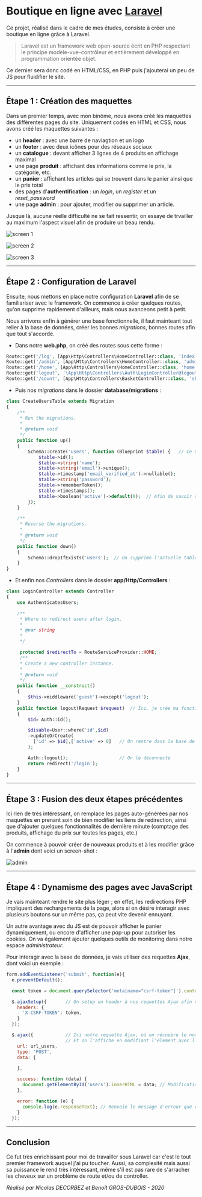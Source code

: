 # Boutique en ligne avec [Laravel](https://laravel.com/)

Ce projet, réalisé dans le cadre de mes études, consiste à créer une boutique en ligne grâce à Laravel.

> Laravel est un framework web open-source écrit en PHP respectant le principe modèle-vue-contrôleur et entièrement développé en programmation orientée objet.

Ce dernier sera donc codé en HTML/CSS, en PHP puis j'ajouterai un peu de JS pour fluidifier le site.

---

## Étape 1 : Création des maquettes

Dans un premier temps, avec mon binôme, nous avons créé les maquettes des différentes pages du site. Uniquement codés en HTML et CSS, nous avons créé les maquettes suivantes :

- un **header** : avec une barre de naviagtion et un logo
- un **footer** : avec deux icônes pour des réseaux sociaux
- un **catalogue** : devant afficher 3 lignes de 4 produits en affichage maximal
- une page **produit** : affichant des informations comme le prix, la catégorie, etc.
- un **panier** : affichant les articles qui se trouvent dans le panier ainsi que le prix total
- des pages d'**authentification** : un *login*, un *register* et un *reset_password*
- une page **admin** : pour ajouter, modifier ou supprimer un article.

Jusque là, aucune réelle difficulté ne se fait ressentir, on essaye de trvailler au maximum l'aspect visuel afin de produire un beau rendu.

![screen 1](https://raw.githubusercontent.com/nicolasdecorbez/webshop_laravel/main/images/menu.png "Menu")

![screen 2](https://raw.githubusercontent.com/nicolasdecorbez/webshop_laravel/main/images/catalogue.png "Catalogue")

![screen 3](https://raw.githubusercontent.com/nicolasdecorbez/webshop_laravel/main/images/article.png "Article avec option de modification (connecté en admin)")

---

## Étape 2 : Configuration de Laravel

Ensuite, nous mettons en place notre configuration **Laravel** afin de se familiariser avec le framework. On commence à créer quelques routes, qu'on supprime rapidement d'ailleurs, mais nous avanceons petit à petit.

Nous arrivons enfin à générer une base fonctionnelle, il faut mainteant tout relier à la base de données, créer les bonnes *migrations*, bonnes routes afin que tout s'accorde.

- Dans notre **web.php**, on créé des routes sous cette forme :

```php
Route::get('/log', [App\Http\Controllers\HomeController::class, 'index'])->name('log');  // Ici nos routes gèrent la redirection vers les pages d'authentification.
Route::get('/admin', [App\Http\Controllers\HomeController::class, 'admin'])->name('admin');
Route::get('/home', [App\Http\Controllers\HomeController::class, 'home'])->name('home');
Route::get('logout', '\App\Http\Controllers\Auth\LoginController@logout'); // Notre fonction logout bidouillée mais parfaitement fonctionnelle
Route::get('/count', [App\Http\Controllers\BasketController::class, 'show_from_basket'])->name('show_from_basket'); // représente le nombre d'articles dans le panier
```

- Puis nos *migrations* dans le dossier **database/migrations** :

```PHP
class CreateUsersTable extends Migration
{
    /**
     * Run the migrations.
     *
     * @return void
     */
    public function up()
    {
        Schema::create('users', function (Blueprint $table) {   // Ce Schema permet de générer la table Users avec toutes le sinformations qu'un utilisateur va pouvoir rentrer.
            $table->id();
            $table->string('name');
            $table->string('email')->unique();
            $table->timestamp('email_verified_at')->nullable();
            $table->string('password');
            $table->rememberToken();
            $table->timestamps();
            $table->boolean('active')->default(0);  // Afin de savoir s'il est connecté, ou non
        });
    }

    /**
     * Reverse the migrations.
     *
     * @return void
     */
    public function down()
    {
        Schema::dropIfExists('users');  // On supprime l'actuelle table pour la recrée ensuite
    }
}
```

- Et enfin nos *Controllers* dans le dossier **app/Http/Controllers** :

```php
class LoginController extends Controller
{
    use AuthenticatesUsers;

    /**
     * Where to redirect users after login.
     *
     * @var string
     *
     */

     protected $redirectTo = RouteServiceProvider::HOME;
     /**
     * Create a new controller instance.
     *
     * @return void
     */
    public function __construct()
    {
        $this->middleware('guest')->except('logout');
    }
    public function logout(Request $request)  // Ici, je crée ma fonction logout car celle fournie de base marche aléatoirement
    {
        $id= Auth::id();

        $disable=User::where('id',$id)
        ->updateOrCreate(
          ['id' => $id],['active' => 0]   // On rentre dans la base de données que l'utilisateur se déconnecte
        );

        Auth::logout();                   // On le déconnecte
        return redirect('/login');
    }
}
```

---

## Étape 3 : Fusion des deux étapes précédentes

Ici rien de très intéressant, on remplace les pages auto-générées par nos maquettes en prenant soin de bien modifier les liens de redirection, ainsi que d'ajouter quelques fonctionnalités de dernière minute (comptage des produits, affichage du prix sur toutes les pages, etc.)

On commence à pouvoir créer de nouveaux produits et à les modifier grâce à l'**admin** dont voici un screen-shot :

![admin](https://raw.githubusercontent.com/nicolasdecorbez/webshop_laravel/main/images/admin.png "Page Admin")

---

## Étape 4 : Dynamisme des pages avec JavaScript

Je vais mainteant rendre le site plus léger ; en effet, les redirections PHP impliquent des rechargements de la page, alors si on désire interagir avec plusieurs boutons sur un même pas, ça peut vite devenir ennuyant.

Un autre avantage avec du JS est de pouvoir afficher le panier dynamiquement, ou encore d'afficher une pop-up pour autoriser les cookies. On va également ajouter quelques outils de monitoring dans notre espace *administrateur*.

Pour interagir avec la base de données, je vais utiliser des requettes **Ajax**, dont voici un exemple :

```js
form.addEventListener('submit', function(e){
  e.preventDefault();

  const token = document.querySelector('meta[name="csrf-token"]').content;  // On récupère notre token qui est défini dans notre header.html

  $.ajaxSetup({       // On setup un header à nos requettes Ajax afin d'éviter de le répetter constamment
    headers: {
      'X-CSRF-TOKEN': token,
    }
  });

  $.ajax({            // Ici notre requette Ajax, où on récupère le nom de l'utilisateur s'il est connecté,
                      // Et on l'affiche en modifiant l'élement avec l'id "users".
    url: url_users,
    type: 'POST',
    data: {

    },

    success: function (data) {
      document.getElementById('users').innerHTML = data; // Modification du texte
    },

    error: function (e) {
      console.log(e.responseText); // Renvoie le message d'erreur que contient e.responseText dans la console
    }
  });
```

---

## Conclusion

Ce fut très enrichissant pour moi de travailler sous Laravel car c'est le tout premier framework auquel j'ai pu toucher. Aussi, sa complexité mais aussi sa puissance le rend très intéressant, même s'il est pas rare de s'arracher les cheveux sur un problème de route et/ou de controller.

*Réalisé par Nicolas DECORBEZ et Benoît GROS-DUBOIS - 2020*

